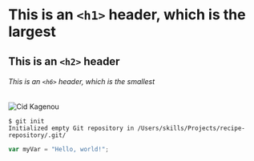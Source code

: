 # This is an `<h1>` header, which is the largest

## This is an `<h2>` header

###### This is an `<h6>` header, which is the smallest


![Cid Kagenou](https://i.pinimg.com/736x/4a/87/f2/4a87f28343f4376ee239fefd61448ac6.jpg)

```
$ git init
Initialized empty Git repository in /Users/skills/Projects/recipe-repository/.git/
```

``` javascript
var myVar = "Hello, world!";
```
